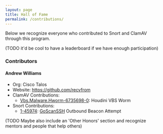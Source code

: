 ```yaml
---
layout: page
title: Hall of Fame
permalink: /contributions/
---
```

Below we recognize everyone who contributed to Snort and ClamAV through this program.

(TODO it'd be cool to have a leaderboard if we have enough participation)

### Contributors

#### Andrew Williams
- Org: Cisco Talos
- Website: <https://github.com/recvfrom>
- ClamAV Contributions:
    - [Vbs.Malware.Hworm-6735698-0](https://github.com/recvfrom/contributor/issues/2): Houdini VBS Worm
- Snort Contributions:
    - [1-45974](https://www.snort.org/rule_docs/1-45974): [GoScanSSH](https://blog.talosintelligence.com/2018/03/goscanssh-analysis.html) Outbound Beacon Attempt

(TODO Maybe also include an 'Other Honors' section and recognize mentors and
people that help others)
